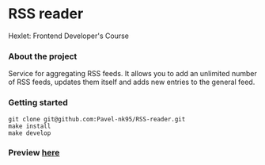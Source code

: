 # RSS reader

Hexlet: Frontend Developer's Course

### About the project

Service for aggregating RSS feeds. 
It allows you to add an unlimited number of RSS feeds, updates them itself and adds new entries to the general feed.

### Getting started

```
git clone git@github.com:Pavel-nk95/RSS-reader.git
make install
make develop
```

### Preview [here](https://rss-aggregator-delta.vercel.app/)
